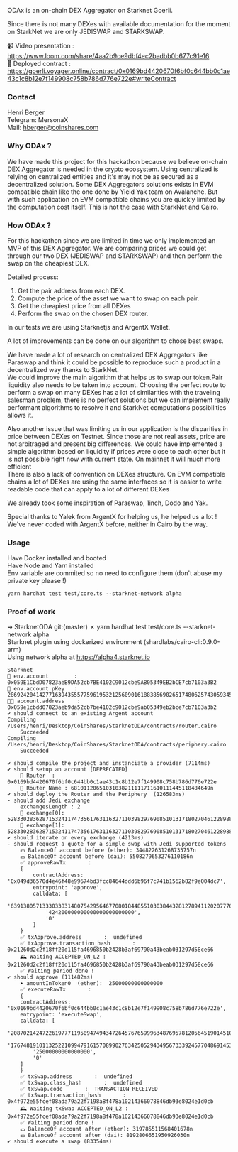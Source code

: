ODAx is an on-chain DEX Aggregator on Starknet Goerli.  
  
Since there is not many DEXes with available documentation for the moment on StarkNet we are only JEDISWAP and STARKSWAP.  
  
📹 Video presentation : https://www.loom.com/share/4aa2b9ce9dbf4ec2badbb0b677c91e16  
📜 Deployed contract : https://goerli.voyager.online/contract/0x0169bd4420670f6bf0c644bb0c1ae43c1c8b12e7f149908c758b786d776e722e#writeContract  
  
  
### Contact  
  
Henri Berger  
Telegram: MersonaX  
Mail: hberger@coinshares.com  
  
### Why ODAx ?  
  
We have made this project for this hackathon because we believe on-chain DEX Aggregator is needed in the crypto ecosystem. Using centralized is relying on centralized entities and it's may not be as secured as a decentralized solution. Some DEX Aggregators solutions exists in EVM compatible chain like the one done by Yield Yak team on Avalanche. But with such application on EVM compatible chains you are quickly limited by the computation cost itself. This is not the case with StarkNet and Cairo.  
  
### How ODAx ?  
  
For this hackathon since we are limited in time we only implemented an MVP of this DEX Aggregator. We are comparing prices we could get through our two DEX (JEDISWAP and STARKSWAP) and then perform the swap on the cheapiest DEX.  
  
Detailed process:  
  
1. Get the pair address from each DEX.  
2. Compute the price of the asset we want to swap on each pair.  
3. Get the cheapiest price from all DEXes  
4. Perform the swap on the chosen DEX router.  
  
In our tests we are using Starknetjs and ArgentX Wallet.  
  
A lot of improvements can be done on our algorithm to chose best swaps.  
  
We have made a lot of research on centralized DEX Aggregators like Paraswap and think it could be possible to reproduce such a product in a decentralized way thanks to StarkNet.  
We could improve the main algorithm that helps us to swap our token.Pair liquidity also needs to be taken into account. Choosing the perfect route to perform a swap on many DEXes has a lot of similarities with the traveling salesman problem, there is no perfect solutions but we can implement really performant algorithms to resolve it and StarkNet computations possibilities allows it.  
  
Also another issue that was limiting us in our application is the disparities in price between DEXes on Testnet. Since those are not real assets, price are not arbitraged and present big differences. We could have implemented a simple algorithm based on liquidity if prices were close to each other but it is not possible right now with current state. On mainnet it will much more efficient  
There is also a lack of convention on DEXes structure. On EVM compatible chains a lot of DEXes are using the same interfaces so it is easier to write readable code that can apply to a lot of different DEXes  
  
We already took some inspiration of Paraswap, 1inch, Dodo and Yak.  
  
Special thanks to Yalek from ArgentX for helping us, he helped us a lot ! We've never coded with ArgentX before, neither in Cairo by the way.   
  
### Usage  
  
Have Docker installed and booted  
Have Node and Yarn installed  
Env variable are commited so no need to configure them (don't abuse my private key please !)  
  
    yarn hardhat test test/core.ts --starknet-network alpha  
  
  
### Proof of work  
  
➜  StarknetODA git:(master) ✗ yarn hardhat test test/core.ts --starknet-network alpha  
    Starknet plugin using dockerized environment (shardlabs/cairo-cli:0.9.0-arm)  
    Using network alpha at https://alpha4.starknet.io  
  
    Starknet  
    🔑 env.account        :  0x059E1CbdD07823aeB9DA52cb7BE4102C9012cbe9AB05349EB2bCE7cb7103a3B2  
    🔑 env.account pKey   :  286924204142771639435557759619532125609016188385690265174806257430593456391  
    👨‍💻 account.address    :  0x059e1cbdd07823aeb9da52cb7be4102c9012cbe9ab05349eb2bce7cb7103a3b2  
    ✔ should connect to an existing Argent account  
    Compiling /Users/henri/Desktop/CoinShares/StarknetODA/contracts/router.cairo  
	    Succeeded  
    Compiling /Users/henri/Desktop/CoinShares/StarknetODA/contracts/periphery.cairo  
	    Succeeded  
  
    ✔ should compile the project and instanciate a provider (7114ms)  
    ✔ should setup an account [DEPRECATED]  
        📜 Router  : 0x0169bd4420670f6bf0c644bb0c1ae43c1c8b12e7f149908c758b786d776e722e  
        📜 Router Name : 68101120651031038211111711610111445118484649n  
    ✔ should deploy the Router and the Periphery  (126583ms)  
    - should add Jedi exchange  
        exchangesLength : 2  
        🔄 exchange[0]: 528330283628715324117473561763116327110398297690851013171802704612289884993n  
        🔄 exchange[1]: 528330283628715324117473561763116327110398297690851013171802704612289884993n  
    ✔ should iterate on every exchange (4213ms)  
    - should request a quote for a simple swap with Jedi supported tokens  
        💶 BalanceOf account before (ether): 344822631268735757n  
        💶 BalanceOf account before (dai): 5508279653276110186n  
        ✅ approveRawTx       :  
        {  
            contractAddress: '0x049d36570d4e46f48e99674bd3fcc84644ddd6b96f7c741b1562b82f9e004dc7',  
            entrypoint: 'approve',  
            calldata: [  
                '639138057133303383148075429564677080184485510303844328127894112020777038382',  
                '424200000000000000000000000',  
                '0'  
            ]  
        }  
        ✅ txApprove.address       :  undefined  
        ✅ txApprove.transaction_hash       :  0x21260d2c2f18ff20d115fa4696850b2428b3af69790a43beab031297d58ce66  
        🕰 Waiting ACCEPTED_ON_L2 : 0x21260d2c2f18ff20d115fa4696850b2428b3af69790a43beab031297d58ce66  
        ✅ Waiting period done !  
    ✔ should approve (111482ms)  
        ➤ amountInToken0  (ether):  25000000000000000  
        ✅ executeRawTx       :  
        {  
        contractAddress: '0x0169bd4420670f6bf0c644bb0c1ae43c1c8b12e7f149908c758b786d776e722e',  
        entrypoint: 'executeSwap',  
        calldata: [  
            '2087021424722619777119509474943472645767659996348769578120564519014510906823',  
            '1767481910113252210994791615708990276342505294349567333924577048691453030089',  
            '25000000000000000',  
            '0'  
        ]  
        }  
        ✅ txSwap.address       :  undefined  
        ✅ txSwap.class_hash       :  undefined  
        ✅ txSwap.code       :  TRANSACTION_RECEIVED  
        ✅ txSwap.transaction_hash       :  0x4f972e55fcef08ada79a22f7198a8f478a10214366078846db93e8024e1d0cb  
        🕰 Waiting txSwap ACCEPTED_ON_L2 : 0x4f972e55fcef08ada79a22f7198a8f478a10214366078846db93e8024e1d0cb  
        ✅ Waiting period done !  
        💶 BalanceOf account after (ether): 319785511568401678n  
        💶 BalanceOf account after (dai): 8192806651950926030n  
    ✔ should execute a swap (83354ms)  
  
